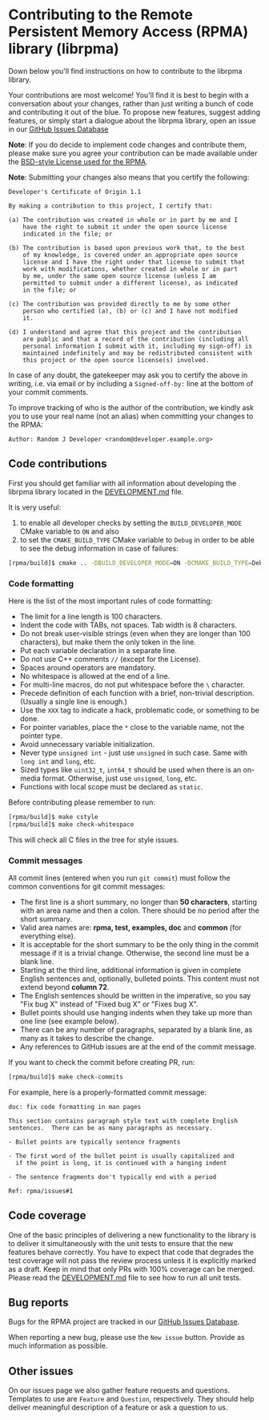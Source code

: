 # Contributing to the Remote Persistent Memory Access (RPMA) library (librpma)

Down below you'll find instructions on how to contribute to the librpma library.

Your contributions are most welcome!  You'll find it is best to begin
with a conversation about your changes, rather than just writing a bunch
of code and contributing it out of the blue.
To propose new features, suggest adding features, or simply start a dialogue
about the librpma library, open an issue in our
[GitHub Issues Database](https://github.com/pmem/rpma/issues)

**Note**: If you do decide to implement code changes and contribute them,
please make sure you agree your contribution can be made available
under the [BSD-style License used for the RPMA](https://github.com/pmem/rpma/blob/master/LICENSE).

**Note**: Submitting your changes also means that you certify the following:

```
Developer's Certificate of Origin 1.1

By making a contribution to this project, I certify that:

(a) The contribution was created in whole or in part by me and I
    have the right to submit it under the open source license
    indicated in the file; or

(b) The contribution is based upon previous work that, to the best
    of my knowledge, is covered under an appropriate open source
    license and I have the right under that license to submit that
    work with modifications, whether created in whole or in part
    by me, under the same open source license (unless I am
    permitted to submit under a different license), as indicated
    in the file; or

(c) The contribution was provided directly to me by some other
    person who certified (a), (b) or (c) and I have not modified
    it.

(d) I understand and agree that this project and the contribution
    are public and that a record of the contribution (including all
    personal information I submit with it, including my sign-off) is
    maintained indefinitely and may be redistributed consistent with
    this project or the open source license(s) involved.
```

In case of any doubt, the gatekeeper may ask you to certify the above in writing,
i.e. via email or by including a `Signed-off-by:` line at the bottom
of your commit comments.

To improve tracking of who is the author of the contribution, we kindly ask you
to use your real name (not an alias) when committing your changes to the RPMA:
```
Author: Random J Developer <random@developer.example.org>
```

## Code contributions

First you should get familiar with all information about developing the librpma library located in the [DEVELOPMENT.md](DEVELOPMENT.md) file.

It is very useful:
1) to enable all developer checks by setting the `BUILD_DEVELOPER_MODE` CMake variable to `ON` and also
2) to set the `CMAKE_BUILD_TYPE` CMake variable to `Debug` in order to be able to see the debug information in case of failures:

```sh
[rpma/build]$ cmake .. -DBUILD_DEVELOPER_MODE=ON -DCMAKE_BUILD_TYPE=Debug
```

### Code formatting

Here is the list of the most important rules of code formatting:

- The limit for a line length is 100 characters.
- Indent the code with TABs, not spaces. Tab width is 8 characters.
- Do not break user-visible strings (even when they are longer than 100 characters), but make them the only token in the line.
- Put each variable declaration in a separate line.
- Do not use C++ comments `//` (except for the License).
- Spaces around operators are mandatory.
- No whitespace is allowed at the end of a line.
- For multi-line macros, do not put whitespace before the `\` character.
- Precede definition of each function with a brief, non-trivial description. (Usually a single line is enough.)
- Use the `XXX` tag to indicate a hack, problematic code, or something to be done.
- For pointer variables, place the `*` close to the variable name, not the pointer type.
- Avoid unnecessary variable initialization.
- Never type `unsigned int` - just use `unsigned` in such case. Same with `long int` and `long`, etc.
- Sized types like `uint32_t`, `int64_t` should be used when there is an on-media format. Otherwise, just use `unsigned`, `long`, etc.
- Functions with local scope must be declared as `static`.

Before contributing please remember to run:

```sh
[rpma/build]$ make cstyle
[rpma/build]$ make check-whitespace
```

This will check all C files in the tree for style issues.

### Commit messages

All commit lines (entered when you run `git commit`) must follow the common conventions for git commit messages:

- The first line is a short summary, no longer than **50 characters**, starting with an area name and then a colon. There should be no period after the short summary.
- Valid area names are: **rpma, test, examples, doc** and **common** (for everything else).
- It is acceptable for the short summary to be the only thing in the commit message if it is a trivial change. Otherwise, the second line must be a blank line.
- Starting at the third line, additional information is given in complete English sentences and, optionally, bulleted points. This content must not extend beyond **column 72**.
- The English sentences should be written in the imperative, so you say "Fix bug X" instead of "Fixed bug X" or "Fixes bug X".
- Bullet points should use hanging indents when they take up more than one line (see example below).
- There can be any number of paragraphs, separated by a blank line, as many as it takes to describe the change.
- Any references to GitHub issues are at the end of the commit message.

If you want to check the commit before creating PR, run:

```sh
[rpma/build]$ make check-commits
```

For example, here is a properly-formatted commit message:

```
doc: fix code formatting in man pages

This section contains paragraph style text with complete English
sentences.  There can be as many paragraphs as necessary.

- Bullet points are typically sentence fragments

- The first word of the bullet point is usually capitalized and
  if the point is long, it is continued with a hanging indent

- The sentence fragments don't typically end with a period

Ref: rpma/issues#1
```

## Code coverage

One of the basic principles of delivering a new functionality to the library is to deliver it simultaneously with the unit tests to ensure that the new features behave correctly.
You have to expect that code that degrades the test coverage will not pass the review process unless it is explicitly marked as a draft. Keep in mind that only PRs with 100% coverage can be merged. Please read the [DEVELOPMENT.md](DEVELOPMENT.md) file to see how to run all unit tests.

## Bug reports

Bugs for the RPMA project are tracked in our
[GitHub Issues Database](https://github.com/pmem/rpma/issues).

When reporting a new bug, please use the `New issue` button.
Provide as much information as possible.

## Other issues

On our issues page we also gather feature requests and questions. Templates to use
are `Feature` and `Question`, respectively.  They should help deliver meaningful
description of a feature or ask a question to us.
